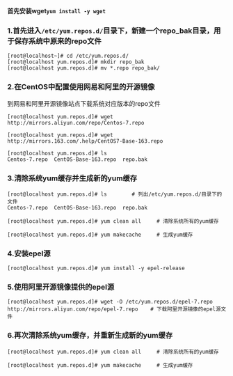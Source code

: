 **首先安装wget`yum install -y wget`**

### 1.首先进入`/etc/yum.repos.d/`目录下，新建一个repo_bak目录，用于保存系统中原来的repo文件

```
[root@localhost~]# cd /etc/yum.repos.d/
[root@localhost yum.repos.d]# mkdir repo_bak
[root@localhost yum.repos.d]# mv *.repo repo_bak/
```

### 2.在CentOS中配置使用网易和阿里的开源镜像

到网易和阿里开源镜像站点下载系统对应版本的repo文件

```linux
[root@localhost yum.repos.d]# wget http://mirrors.aliyun.com/repo/Centos-7.repo

[root@localhost yum.repos.d]# wget http://mirrors.163.com/.help/CentOS7-Base-163.repo

[root@localhost yum.repos.d]# ls
Centos-7.repo  CentOS-Base-163.repo  repo.bak
```

### 3.清除系统yum缓存并生成新的yum缓存

```
[root@localhost yum.repos.d]# ls    	# 列出/etc/yum.repos.d/目录下的文件
Centos-7.repo  CentOS-Base-163.repo  repo.bak

[root@localhost yum.repos.d]# yum clean all		# 清除系统所有的yum缓存

[root@localhost yum.repos.d]# yum makecache		# 生成yum缓存
```

### 4.安装epel源

```
[root@localhost yum.repos.d]# yum install -y epel-release
```

### 5.使用阿里开源镜像提供的epel源

```
[root@localhost yum.repos.d]# wget -O /etc/yum.repos.d/epel-7.repo http://mirrors.aliyun.com/repo/epel-7.repo    # 下载阿里开源镜像的epel源文件
```

### 6.再次清除系统yum缓存，并重新生成新的yum缓存

```
[root@localhost yum.repos.d]# yum clean all		# 清除系统所有的yum缓存

[root@localhost yum.repos.d]# yum makecache		# 生成yum缓存
```

